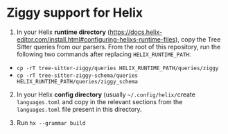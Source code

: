 # Ziggy support for Helix

1. In your Helix **runtime directory** (https://docs.helix-editor.com/install.html#configuring-helixs-runtime-files), copy the Tree Sitter queries from our parsers.
  From the root of this repository, run the following two commands after replacing `HELIX_RUNTIME_PATH`:
  - `cp -rT tree-sitter-ziggy/queries HELIX_RUNTIME_PATH/queries/ziggy`
  - `cp -rT tree-sitter-ziggy-schema/queries HELIX_RUNTIME_PATH/queries/ziggy_schema`


2. In your Helix **config directory** (usually `~/.config/helix/`create `languages.toml` and copy in the relevant sections from the `languages.toml` file present in this directory.

3. Run `hx --grammar build`


